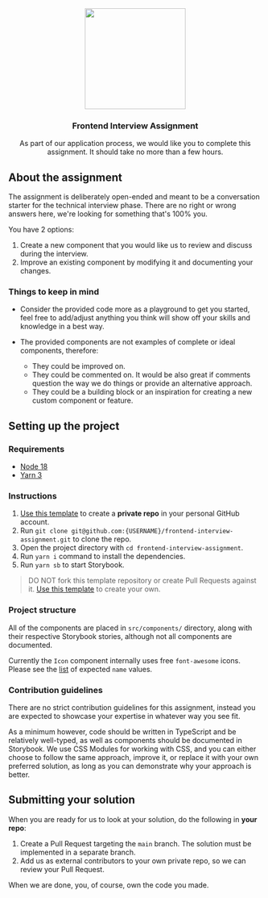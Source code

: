 <div align="center">
  <img src="https://cdn.dixa.io/images/logo/dixa-horizontal-purple.svg" width="200">

  <h3 align="center">Frontend Interview Assignment</h3>

  <p align="center">As part of our application process, we would like you to complete this assignment. It should take no more than a few hours.</p>
</div>

## About the assignment

The assignment is deliberately open-ended and meant to be a conversation starter for the technical
interview phase. There are no right or wrong answers here, we're looking
for something that's 100% you.

You have 2 options:

1. Create a new component that you would like us to review
   and discuss during the interview.
2. Improve an existing component by modifying it and
   documenting your changes.

### Things to keep in mind

- Consider the provided code more as a playground to get you started, feel free
  to add/adjust anything you think will show off your skills and
  knowledge in a best way.

- The provided components are not examples of complete or
  ideal components, therefore:

  - They could be improved on.
  - They could be commented on. It would be also great if
    comments question the way we do things or provide an
    alternative approach.
  - They could be a building block or an inspiration for
    creating a new custom component or feature.

## Setting up the project

### Requirements

- [Node 18](https://nodejs.org)
- [Yarn 3](https://yarnpkg.com/)

### Instructions

1. [Use this template](https://github.com/Dixa-public/frontend-interview-assignment/generate)
   to create a **private repo** in your personal GitHub
   account.
2. Run
   `git clone git@github.com:{USERNAME}/frontend-interview-assignment.git`
   to clone the repo.
3. Open the project directory with
   `cd frontend-interview-assignment`.
4. Run `yarn i` command to install the dependencies.
5. Run `yarn sb` to start Storybook.

> DO NOT fork this template repository or create Pull
> Requests against it.
> [Use this template](https://github.com/Dixa-public/frontend-interview-assignment/generate)
> to create your own.

### Project structure

All of the components are placed in `src/components/`
directory, along with their respective Storybook stories, although not all components are documented.

Currently the `Icon` component internally uses free
`font-awesome` icons. Please see the
[list](https://fontawesome.com/icons?m=free) of expected
`name` values.

### Contribution guidelines

There are no strict contribution guidelines for this
assignment, instead you are expected to showcase your
expertise in whatever way you see fit.

As a minimum however, code should be written in TypeScript
and be relatively well-typed, as well as components should
be documented in Storybook. We use CSS Modules for working
with CSS, and you can either choose to follow the same
approach, improve it, or replace it with your own preferred
solution, as long as you can demonstrate why your approach
is better.

## Submitting your solution

When you are ready for us to look at your solution, do the
following in **your repo**:

1. Create a Pull Request targeting the `main` branch. The
   solution must be implemented in a separate branch.
2. Add us as external contributors to your own private repo,
   so we can review your Pull Request.

When we are done, you, of course, own the code you made.
